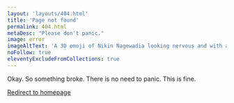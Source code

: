 ```yaml
---
layout: 'layouts/404.html'
title: 'Page not found'
permalink: 404.html
metaDesc: "Please don't panic."
image: error
imageAltText: 'A 3D emoji of Nikin Nagewadia looking nervous and with a large tear drop on the top-right corner of his face.'
noFollow: true
eleventyExcludeFromCollections: true
---
```


<p>Okay. So something broke. There is no need to panic. This is fine.</p>
<p><a href='/index.html'>Redirect to homepage</a></p>
